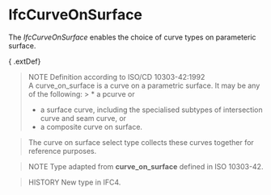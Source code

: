 IfcCurveOnSurface
=================
The _IfcCurveOnSurface_ enables the choice of curve types on parameteric
surface.  
  
{ .extDef}  
> NOTE  Definition according to ISO/CD 10303-42:1992  
> A curve_on_surface is a curve on a parametric surface. It may be any of the
> following: > * a pcurve or  
> * a surface curve, including the specialised subtypes of intersection curve
> and seam curve, or  
> * a composite curve on surface.  
  
  
> The curve on surface select type collects these curves together for
> reference purposes.  
  
> NOTE  Type adapted from **curve_on_surface** defined in ISO 10303-42.  
  
> HISTORY  New type in IFC4.  


